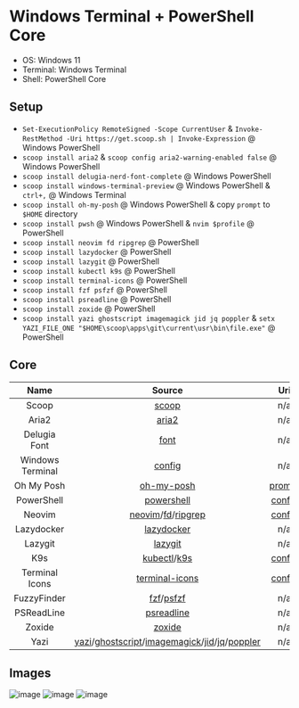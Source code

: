 # Windows Terminal + PowerShell Core

- OS: Windows 11
- Terminal: Windows Terminal
- Shell: PowerShell Core

## Setup

- `Set-ExecutionPolicy RemoteSigned -Scope CurrentUser` & `Invoke-RestMethod -Uri https://get.scoop.sh | Invoke-Expression` @ Windows PowerShell
- `scoop install aria2` & `scoop config aria2-warning-enabled false` @ Windows PowerShell
- `scoop install delugia-nerd-font-complete` @ Windows PowerShell
- `scoop install windows-terminal-preview` @ Windows PowerShell & `ctrl+,` @ Windows Terminal
- `scoop install oh-my-posh` @ Windows PowerShell & copy `prompt` to `$HOME` directory
- `scoop install pwsh` @ Windows PowerShell & `nvim $profile` @ PowerShell
- `scoop install neovim fd ripgrep` @ PowerShell
- `scoop install lazydocker` @ PowerShell
- `scoop install lazygit` @ PowerShell
- `scoop install kubectl k9s` @ PowerShell
- `scoop install terminal-icons` @ PowerShell
- `scoop install fzf psfzf` @ PowerShell
- `scoop install psreadline` @ PowerShell
- `scoop install zoxide` @ PowerShell
- `scoop install yazi ghostscript imagemagick jid jq poppler` & `setx YAZI_FILE_ONE "$HOME\scoop\apps\git\current\usr\bin\file.exe"` @ PowerShell

## Core

|       Name       |                                                                                                                                     Source                                                                                                                                     |                                                         Uri                                                          |
| :--------------: | :----------------------------------------------------------------------------------------------------------------------------------------------------------------------------------------------------------------------------------------------------------------------------: | :------------------------------------------------------------------------------------------------------------------: |
|      Scoop       |                                                                                                                           [scoop](https://scoop.sh)                                                                                                                            |                                                         n/a                                                          |
|      Aria2       |                                                                                                                    [aria2](https://github.com/aria2/aria2)                                                                                                                     |                                                         n/a                                                          |
|   Delugia Font   |                                                                                                                 [font](https://github.com/adam7/delugia-code)                                                                                                                  |                                                         n/a                                                          |
| Windows Terminal |                                                                                       [config](https://github.com/mezdelex/WindowsTerminalPowershellCoreConfig/blob/main/settings.json)                                                                                        |                                                         n/a                                                          |
|    Oh My Posh    |                                                                                                           [oh-my-posh](https://github.com/JanDeDobbeleer/oh-my-posh)                                                                                                           |        [prompt](https://github.com/mezdelex/WindowsTerminalPowershellCoreConfig/blob/main/.mezdelex.omp.json)        |
|    PowerShell    |                                                                                                             [powershell](https://github.com/PowerShell/PowerShell)                                                                                                             | [config](https://github.com/mezdelex/WindowsTerminalPowershellCoreConfig/blob/main/Microsoft.PowerShell_profile.ps1) |
|      Neovim      |                                                                        [neovim](https://github.com/neovim/neovim)/[fd](https://github.com/sharkdp/fd)/[ripgrep](https://github.com/BurntSushi/ripgrep)                                                                         |                                  [config](https://github.com/mezdelex/NeovimConfig)                                  |
|    Lazydocker    |                                                                                                           [lazydocker](https://github.com/jesseduffield/lazydocker)                                                                                                            |                                                         n/a                                                          |
|     Lazygit      |                                                                                                              [lazygit](https://github.com/jesseduffield/lazygit)                                                                                                               |                                                         n/a                                                          |
|       K9s        |                                                                                            [kubectl](https://github.com/kubernetes/kubectl)/[k9s](https://github.com/derailed/k9s)                                                                                             |                                   [config](https://github.com/mezdelex/K9sConfig)                                    |
|  Terminal Icons  |                                                                                                        [terminal-icons](https://github.com/devblackops/Terminal-Icons)                                                                                                         |                              [config](https://github.com/mezdelex/TerminalIconsConfig)                               |
|   FuzzyFinder    |                                                                                              [fzf](https://github.com/junegunn/fzf)/[psfzf](https://github.com/kelleyma49/PSFzf)                                                                                               |                                                         n/a                                                          |
|    PSReadLine    |                                                                                                             [psreadline](https://github.com/PowerShell/PSReadLine)                                                                                                             |                                                         n/a                                                          |
|      Zoxide      |                                                                                                                [zoxide](https://github.com/ajeetdsouza/zoxide)                                                                                                                 |                                                         n/a                                                          |
|       Yazi       | [yazi](https://github.com/sxyazi/yazi)/[ghostscript](https://www.ghostscript.com/)/[imagemagick](https://github.com/ImageMagick/ImageMagick)/[jid](https://github.com/simeji/jid)/[jq](https://github.com/jqlang/jq)/[poppler](https://gitlab.freedesktop.org/poppler/poppler) |                                                         n/a                                                          |

## Images

![image](https://github.com/user-attachments/assets/c639e633-d6cb-4326-8362-19732ec4a345)
![image](https://github.com/user-attachments/assets/bde90b3c-262f-435c-a612-2b158fe933cb)
![image](https://github.com/user-attachments/assets/31307b22-00df-4f5c-8222-2605e8139723)
